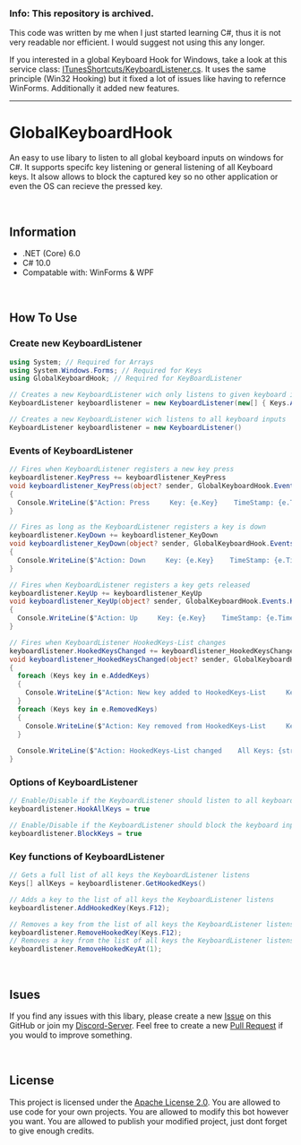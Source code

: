 ### Info: This repository is archived.
This code was written by me when I just started learning C#, thus it is not very readable nor efficient. I would suggest not using this any longer.

If you interested in a global Keyboard Hook for Windows, take a look at this service class: [ITunesShortcuts/KeyboardListener.cs](https://github.com/IcySnex/ITunesShortcuts/blob/main/ITunesShortcuts/Services/KeyboardListener.cs).
It uses the same principle (Win32 Hooking) but it fixed a lot of issues like having to refernce WinForms. Additionally it added new features.

---

# GlobalKeyboardHook
An easy to use libary to listen to all global keyboard inputs on windows for C#.
It supports specifc key listening or general listening of all Keyboard keys.
It alsow allows to block the captured key so no other application or even the OS can recieve the pressed key.

‎
## Information
- .NET (Core) 6.0
- C# 10.0
- Compatable with: WinForms & WPF

‎
## How To Use
### Create new KeyboardListener
```csharp
using System; // Required for Arrays
using System.Windows.Forms; // Required for Keys
using GlobalKeyboardHook; // Required for KeyBoardListener

// Creates a new KeyboardListener wich only listens to given keyboard inputs
KeyboardListener keyboardlistener = new KeyboardListener(new[] { Keys.A, Keys.X, Keys.LWin })

// Creates a new KeyboardListener wich listens to all keyboard inputs
KeyboardListener keyboardlistener = new KeyboardListener()
```
### Events of KeyboardListener
```csharp
// Fires when KeyboardListener registers a new key press
keyboardlistener.KeyPress += keyboardlistener_KeyPress
void keyboardlistener_KeyPress(object? sender, GlobalKeyboardHook.Events.KeyEventArgs e)
{
  Console.WriteLine($"Action: Press     Key: {e.Key}    TimeStamp: {e.TimeStamp}");
}

// Fires as long as the KeyboardListener registers a key is down
keyboardlistener.KeyDown += keyboardlistener_KeyDown
void keyboardlistener_KeyDown(object? sender, GlobalKeyboardHook.Events.KeyEventArgs e)
{
  Console.WriteLine($"Action: Down     Key: {e.Key}    TimeStamp: {e.TimeStamp}");
}

// Fires when KeyboardListener registers a key gets released
keyboardlistener.KeyUp += keyboardlistener_KeyUp
void keyboardlistener_KeyUp(object? sender, GlobalKeyboardHook.Events.KeyEventArgs e)
{
  Console.WriteLine($"Action: Up     Key: {e.Key}    TimeStamp: {e.TimeStamp}");
}

// Fires when KeyboardListener HookedKeys-List changes
keyboardlistener.HookedKeysChanged += keyboardlistener_HookedKeysChanged
void keyboardlistener_HookedKeysChanged(object? sender, GlobalKeyboardHook.Events.HookedKeysChangedArgs e)
{
  foreach (Keys key in e.AddedKeys)
  {
    Console.WriteLine($"Action: New key added to HookedKeys-List     Key: {e.Key}    TimeStamp: {e.TimeStamp}");
  }
  foreach (Keys key in e.RemovedKeys)
  {
    Console.WriteLine($"Action: Key removed from HookedKeys-List     Key: {e.Key}    TimeStamp: {e.TimeStamp}");
  }
  
  Console.WriteLine($"Action: HookedKeys-List changed    All Keys: {string.Join("; ", e.AllKeys)}");
}
```
### Options of KeyboardListener
```csharp
// Enable/Disable if the KeyboardListener should listen to all keyboard inputs
keyboardlistener.HookAllKeys = true

// Enable/Disable if the KeyboardListener should block the keyboard input for other applications and the os
keyboardlistener.BlockKeys = true
```
### Key functions of KeyboardListener
```csharp
// Gets a full list of all keys the KeyboardListener listens
Keys[] allKeys = keyboardlistener.GetHookedKeys()

// Adds a key to the list of all keys the KeyboardListener listens
keyboardlistener.AddHookedKey(Keys.F12);

// Removes a key from the list of all keys the KeyboardListener listens
keyboardlistener.RemoveHookedKey(Keys.F12);
// Removes a key from the list of all keys the KeyboardListener listens
keyboardlistener.RemoveHookedKeyAt(1);
```

‎
## Isues
If you find any issues with this libary, please create a new [Issue](https://github.com/IcySnex/GlobalKeyboardHook/issues/new) on this GitHub or join my [Discord-Server](https://discord.gg/JFUGnaCQRm).
Feel free to create a new [Pull Request](https://github.com/IcySnex/GlobalKeyboardHook/compare) if you would to improve something.

‎
## License
This project is licensed under the [Apache License 2.0](https://github.com/IcySnex/GlobalKeyboardHook/blob/main/.LICENSE).  You are allowed to use code for your own projects. You are allowed to modify this bot however you want. You are allowed to publish your modified project, just dont forget to give enough credits.
